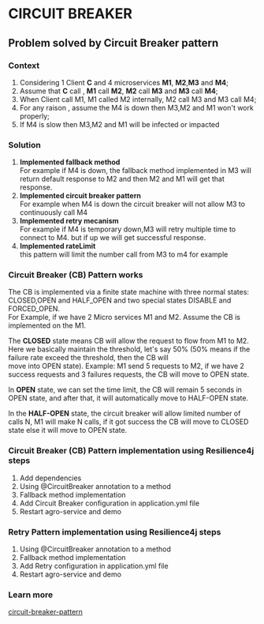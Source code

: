# CIRCUIT BREAKER
## Problem solved by Circuit Breaker pattern
### Context
1. Considering 1 Client **C** and  4 microservices **M1**, **M2**,**M3** and **M4**;  
2. Assume that **C** call , **M1** call **M2**, **M2** call **M3** and **M3** call **M4**;  
3.  When Client call M1, M1 called M2 internally, M2 call M3 and M3 call M4;  
4.  For any raison , assume the M4 is down then M3,M2 and M1 won't work properly;  
5. If M4 is slow then M3,M2 and M1 will be infected or impacted

### Solution
1. **Implemented fallback method**   
For example if M4 is down, the fallback method implemented in M3 will return default response to M2 and then
M2 and M1 will get that response.  
2.  **Implemented circuit breaker pattern**  
For example when M4 is down the circuit breaker will not allow M3 to continuously call M4   
3.  **Implemented retry mecanism**   
For example if M4 is temporary down,M3 will retry multiple time to connect to M4. but if up we will get 
successful response.  
4. **Implemented rateLimit**  
this pattern will limit the number call from M3 to m4 for example

### Circuit Breaker (CB) Pattern works
 The CB is implemented via a finite state machine with three normal states: CLOSED,OPEN and HALF_OPEN 
 and two special states DISABLE and FORCED_OPEN.  
 For Example, if we have 2 Micro services M1 and M2. Assume the CB is implemented on the M1.  

The **CLOSED** state means CB will allow the request to flow from M1 to M2.   
Here we basically maintain the threshold, let's say 50% (50% means if the failure rate exceed the threshold, then the CB will  
move into OPEN state).
Example: M1 send 5 requests to M2, if we have 2 success requests and 3 failures requests, the CB will move to OPEN state.  

In **OPEN** state, we can set the time limit, the CB will remain 5 seconds in OPEN state, and after that, it will automatically
move to HALF-OPEN state.

In the **HALF-OPEN** state, the circuit breaker will allow limited number of calls N, M1 will make N calls, if it got success the CB
will move to CLOSED state else it will move to OPEN state.

### Circuit Breaker (CB) Pattern implementation using Resilience4j steps
1. Add dependencies
2. Using @CircuitBreaker annotation to a method
3. Fallback method implementation
4. Add Circuit Breaker configuration in application.yml file
5. Restart agro-service and demo


### Retry Pattern implementation using Resilience4j steps
1. Using @CircuitBreaker annotation to a method
2. Fallback method implementation
3. Add Retry configuration in application.yml file
4. Restart agro-service and demo

### Learn more 
[circuit-breaker-pattern](https://www.vinsguru.com/circuit-breaker-pattern/)